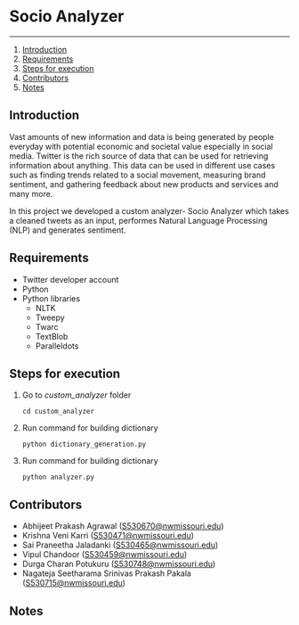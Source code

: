 # Socio Analyzer
-------------

1. [Introduction](#introduction)
2. [Requirements](#requirements)
3. [Steps for execution](#steps-for-execution)
4. [Contributors](#contributors)
5. [Notes](#notes)

## Introduction

Vast amounts of new information and data is being generated by people everyday with potential economic and societal value especially in social media. Twitter is the rich source of data that can be used for retrieving information about anything. This data can be used in different use cases such as finding trends related to a social movement, measuring brand sentiment, and gathering feedback about new products and services and many more.

In this project we developed a custom analyzer- Socio Analyzer which takes a cleaned tweets as an input, performes Natural Language Processing (NLP) and generates sentiment.

## Requirements
- Twitter developer account
- Python
- Python libraries
    - NLTK
    - Tweepy
    - Twarc
    - TextBlob
    - Paralleldots

## Steps for execution
1. Go to *custom_analyzer* folder
    
    `cd custom_analyzer`
2. Run command for building dictionary

    `python dictionary_generation.py`
2. Run command for building dictionary

    `python analyzer.py`

## Contributors
- Abhijeet Prakash Agrawal (S530670@nwmissouri.edu)
- Krishna Veni Karri (S530471@nwmissouri.edu)
- Sai Praneetha Jaladanki (S530465@nwmissouri.edu)
- Vipul Chandoor (S530459@nwmissouri.edu)
- Durga Charan Potukuru (S530748@nwmissouri.edu)
- Nagateja Seetharama Srinivas Prakash Pakala (S530715@nwmissouri.edu)

## Notes
